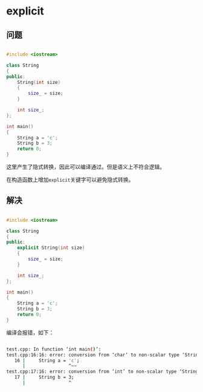 # explicit

## 问题

```c++

#include <iostream>

class String
{
public:
    String(int size)
    {
        size_ = size;
    }

    int size_;
};

int main()
{
    String a = 'c';
    String b = 3;
    return 0;
}

```

这里产生了隐式转换，因此可以编译通过。但是语义上不符合逻辑。

在构造函数上增加`explicit`关键字可以避免隐式转换。

## 解决

```c++

#include <iostream>

class String
{
public:
    explicit String(int size)
    {
        size_ = size;
    }

    int size_;
};

int main()
{
    String a = 'c';
    String b = 3;
    return 0;
}

```

编译会报错，如下：

```bash

test.cpp: In function ‘int main()’:
test.cpp:16:16: error: conversion from ‘char’ to non-scalar type ‘String’ requested
   16 |     String a = 'c';
      |                ^~~
test.cpp:17:16: error: conversion from ‘int’ to non-scalar type ‘String’ requested
   17 |     String b = 3;
      |                ^

```